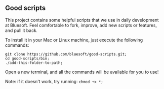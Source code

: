## Good scripts

This project contains some helpful scripts that we use in daily development at Bluesoft.
Feel comfortable to fork, improve, add new scripts or features, and pull it back.

To install it in your Mac or Linux machine, just execute the following commands:

    git clone https://github.com/bluesoft/good-scripts.git;
    cd good-scripts/bin;
    ./add-this-folder-to-path;

Open a new terminal, and all the commands will be available for you to use!

Note: if it doesn't work, try running: `chmod +x *;`
